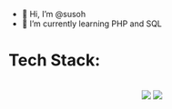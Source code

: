 - 👋 Hi, I’m @susoh
- 🌱 I’m currently learning PHP and SQL
<!---
susoh/susoh is a ✨ special ✨ repository because its `README.md` (this file) appears on your GitHub profile.
You can click the Preview link to take a look at your changes.
--->
<h1>Tech Stack:</h1>
<br>
<div align="center">
     <img float="left"src="https://skillicons.dev/icons?i=java,js,html,css,bootstrap,py,c,cpp,php,mysql"/>
    <img  float="right" src="https://github-readme-stats.vercel.app/api/top-langs/?username=susoh&theme=tokyonight&show_icons=true" />
</div>
